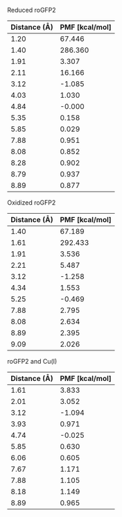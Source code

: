 Reduced roGFP2

| Distance (Å) | PMF [kcal/mol] |
|-----------|-----------|
| 1.20 | 67.446 |
| 1.40 | 286.360 |
| 1.91 | 3.307 |
| 2.11 | 16.166 |
| 3.12 | -1.085 |
| 4.03 | 1.030 |
| 4.84 | -0.000 |
| 5.35 | 0.158 |
| 5.85 | 0.029 |
| 7.88 | 0.951 |
| 8.08 | 0.852 |
| 8.28 | 0.902 |
| 8.79 | 0.937 |
| 8.89 | 0.877 |

Oxidized roGFP2

| Distance (Å) | PMF [kcal/mol] |
|-----------|-----------|
| 1.40 | 67.189 |
| 1.61 | 292.433 |
| 1.91 | 3.536 |
| 2.21 | 5.487 |
| 3.12 | -1.258 |
| 4.34 | 1.553 |
| 5.25 | -0.469 |
| 7.88 | 2.795 |
| 8.08 | 2.634 |
| 8.89 | 2.395 |
| 9.09 | 2.026 |

roGFP2 and Cu(I)

| Distance (Å) | PMF [kcal/mol] |
|-----------|-----------|
| 1.61 | 3.833 |
| 2.01 | 3.052 |
| 3.12 | -1.094 |
| 3.93 | 0.971 |
| 4.74 | -0.025 |
| 5.85 | 0.630 |
| 6.06 | 0.605 |
| 7.67 | 1.171 |
| 7.88 | 1.105 |
| 8.18 | 1.149 |
| 8.89 | 0.965 |
